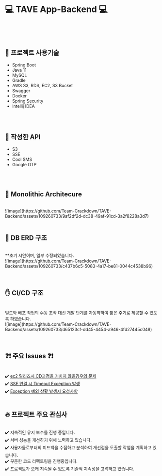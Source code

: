 # :computer: TAVE App-Backend :computer:  


</br>
</br>
</br>


## :hammer: 프로젝트 사용기술
 - Spring Boot
 - Java 11
 - MySQL
 - Gradle
 - AWS S3, RDS, EC2, S3 Bucket
 - Swagger
 - Docker
 - Spring Security
 - Intellij IDEA
</br>
</br>  

## :wrench: 작성한 API
- S3
- SSE
- Cool SMS
- Google OTP
</br>
</br>

 
## :triangular_flag_on_post: Monolithic Architecure
</br>
![image](https://github.com/Team-Crackdown/TAVE-Backend/assets/109260733/9af2df2d-dc38-49af-91cd-3a2f8228a3d7)
</br>
</br>


## :pushpin: DB ERD 구조
</br>
**초기 시안이며, 일부 수정되었습니다.
</br>
![image](https://github.com/Team-Crackdown/TAVE-Backend/assets/109260733/c437b6c5-5083-4a17-be81-0044c4538b96)
</br>
</br>
</br>


##  :raised_hand: CI/CD 구조
</br>
빌드와 배포 작업의 수동 조작 대신 개발 단계를 자동화하여 짧은 주기로 제공할 수 있도록 하였습니다.
</br>
![image](https://github.com/Team-Crackdown/TAVE-Backend/assets/109260733/d65123cf-dd45-4454-a946-4fd27445c048)
</br>
</br>
</br>

## :question::exclamation: 주요 Issues :question::exclamation:
</br>:heavy_check_mark: [ec2 릴리즈시 CD과정을 거치지 않을경우의 문제](https://github.com/Team-Crackdown/TAVE-Backend/issues/3)
</br>:heavy_check_mark: [SSE 연결 시 Timeout Exception 발생](https://github.com/Team-Crackdown/TAVE-Backend/issues/7)
</br>:heavy_check_mark: [Exception 예외 상황 발생시 요청사항](https://github.com/Team-Crackdown/TAVE-Backend/issues/9)
</br>
</br>


## :fire: 프로젝트 주요 관심사
</br>:heavy_check_mark: 지속적인 유지 보수를 진행 중입니다.
</br>:heavy_check_mark: 서버 성능을 개선하기 위해 노력하고 있습니다.
</br>:heavy_check_mark: 사용자들로부터의 피드백을 수집하고 분석하여 개선점을 도출할 작업을 계획하고 있습니다.
</br>:heavy_check_mark: 꾸준한 코드 리팩토링을 진행중입니다.
</br>:heavy_check_mark: 프로젝트가 오래 지속될 수 있도록 기술적 지속성을 고려하고 있습니다.
</br>
</br>



